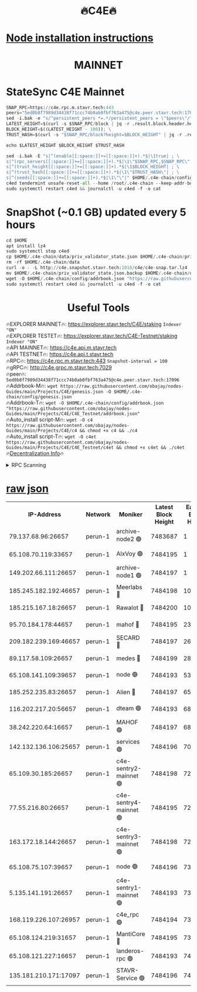 <h1 align="center"> 🔥C4E🔥</h1>

[Node installation instructions](https://github.com/obajay/nodes-Guides/tree/main/Projects/C4E)
=

<h1 align="center"> MAINNET</h1>

# StateSync C4E Mainnet
```python
SNAP_RPC=https://c4e.rpc.m.stavr.tech:443
peers="5ed0b8f7989d34438f71ccc74b0ab0fbf763a475@c4e.peer.stavr.tech:17096"
sed -i.bak -e "s/^persistent_peers *=.*/persistent_peers = \"$peers\"/" $HOME/.c4e-chain/config/config.toml
LATEST_HEIGHT=$(curl -s $SNAP_RPC/block | jq -r .result.block.header.height); \
BLOCK_HEIGHT=$((LATEST_HEIGHT - 100)); \
TRUST_HASH=$(curl -s "$SNAP_RPC/block?height=$BLOCK_HEIGHT" | jq -r .result.block_id.hash)

echo $LATEST_HEIGHT $BLOCK_HEIGHT $TRUST_HASH

sed -i.bak -E "s|^(enable[[:space:]]+=[[:space:]]+).*$|\1true| ; \
s|^(rpc_servers[[:space:]]+=[[:space:]]+).*$|\1\"$SNAP_RPC,$SNAP_RPC\"| ; \
s|^(trust_height[[:space:]]+=[[:space:]]+).*$|\1$BLOCK_HEIGHT| ; \
s|^(trust_hash[[:space:]]+=[[:space:]]+).*$|\1\"$TRUST_HASH\"| ; \
s|^(seeds[[:space:]]+=[[:space:]]+).*$|\1\"\"|" $HOME/.c4e-chain/config/config.toml
c4ed tendermint unsafe-reset-all --home /root/.c4e-chain --keep-addr-book
sudo systemctl restart c4ed && journalctl -u c4ed -f -o cat
```
# SnapShot (~0.1 GB) updated every 5 hours
```python
cd $HOME
apt install lz4
sudo systemctl stop c4ed
cp $HOME/.c4e-chain/data/priv_validator_state.json $HOME/.c4e-chain/priv_validator_state.json.backup
rm -rf $HOME/.c4e-chain/data
curl -o - -L http://c4e.snapshot.stavr.tech:1018/c4e/c4e-snap.tar.lz4 | lz4 -c -d - | tar -x -C $HOME/.c4e-chain --strip-components 2
mv $HOME/.c4e-chain/priv_validator_state.json.backup $HOME/.c4e-chain/data/priv_validator_state.json
wget -O $HOME/.c4e-chain/config/addrbook.json "https://raw.githubusercontent.com/obajay/nodes-Guides/main/Projects/C4E/addrbook.json"
sudo systemctl restart c4ed && journalctl -u c4ed -f -o cat
```
 <h1 align="center"> Useful Tools</h1>

🔥EXPLORER MAINNET🔥:  https://explorer.stavr.tech/C4E/staking            `Indexer "ON"` \
🔥EXPLORER TESTET🔥:   https://explorer.stavr.tech/C4E-Testnet/staking     `Indexer "ON"` \
🔥API MAINNET🔥:       https://c4e.api.m.stavr.tech \
🔥API TESTNET🔥:       https://c4e.api.t.stavr.tech \
🔥RPC🔥:               https://c4e.rpc.m.stavr.tech:443                  `Snapshot-interval = 100` \
🔥gRPC🔥:              http://c4e.grpc.m.stavr.tech:7029 \
🔥peer🔥:              `5ed0b8f7989d34438f71ccc74b0ab0fbf763a475@c4e.peer.stavr.tech:17096` \
🔥Addrbook-M🔥:    ```wget https://raw.githubusercontent.com/obajay/nodes-Guides/main/Projects/C4E/genesis.json -O $HOME/.c4e-chain/config/genesis.json``` \
🔥Addrbook-T🔥:    ```wget -O $HOME/.c4e-chain/config/addrbook.json "https://raw.githubusercontent.com/obajay/nodes-Guides/main/Projects/C4E/C4E_Testnet/addrbook.json"``` \
🔥Auto_install script-M🔥: ```wget -O c4 https://raw.githubusercontent.com/obajay/nodes-Guides/main/Projects/C4E/c4 && chmod +x c4 && ./c4``` \
🔥Auto_install script-T🔥: ```wget -O c4et https://raw.githubusercontent.com/obajay/nodes-Guides/main/Projects/C4E/C4E_Testnet/c4et && chmod +x c4et && ./c4et``` \
🔥[Decentralization Info](https://github.com/obajay/StateSync-snapshots/tree/main/Projects/C4E/Decentralization)🔥




<details>
<summary>RPC Scanning</summary>

<h2 align="center"> We scan nodes in real time every 4 hours. And we provide the final result of RPC endpoints.
We cannot influence the operation of these nodes in any way. </h2>


```python
If Voting Power is higher than 0 --> then the Node is a validator of the network and may be subject to attack and be a potential threat to the chain.
```
```python
We marked such validators with a red symbol
```

</details>

[raw json](https://rpc-check.c4e.stavr.tech/c4e/rpc-c4e-result.json)
=



<table><tr><th>IP-Address</th><th>Network</th><th>Moniker</th><th>Latest Block Height</th><th>Earliest Block Height</th><th>Catching Up</th><th>Tx Index</th><th>Voting Power</th><th>Scan Time</th></tr><tr><td>79.137.68.96:26657</td><td>perun-1</td><td>archive-node2 🟢</td><td>7483687</td><td>1</td><td>False</td><td>on</td><td>0</td><td>2024-03-07T11:57:08.104537783UTC</td></tr><tr><td>65.108.70.119:33657</td><td>perun-1</td><td>AlxVoy 🟢</td><td>7484195</td><td>1</td><td>False</td><td>on</td><td>0</td><td>2024-03-07T11:57:22.243327916UTC</td></tr><tr><td>149.202.66.111:26657</td><td>perun-1</td><td>archive-node1 🟢</td><td>7484197</td><td>1</td><td>False</td><td>on</td><td>0</td><td>2024-03-07T11:57:38.510410006UTC</td></tr><tr><td>185.245.182.192:46657</td><td>perun-1</td><td>Meerlabs 🔴</td><td>7484198</td><td>1051501</td><td>False</td><td>on</td><td>344615</td><td>2024-03-07T11:57:43.560469551UTC</td></tr><tr><td>185.215.167.18:26657</td><td>perun-1</td><td>Rawalot 🔴</td><td>7484200</td><td>1090501</td><td>False</td><td>on</td><td>450091</td><td>2024-03-07T11:57:56.763908340UTC</td></tr><tr><td>95.70.184.178:44657</td><td>perun-1</td><td>mahof 🔴</td><td>7484195</td><td>2342001</td><td>False</td><td>off</td><td>1356400</td><td>2024-03-07T11:57:21.574866466UTC</td></tr><tr><td>209.182.239.169:46657</td><td>perun-1</td><td>SECARD 🔴</td><td>7484197</td><td>2616101</td><td>False</td><td>off</td><td>749308</td><td>2024-03-07T11:57:33.852693448UTC</td></tr><tr><td>89.117.58.109:26657</td><td>perun-1</td><td>medes 🔴</td><td>7484199</td><td>2826001</td><td>False</td><td>off</td><td>891025</td><td>2024-03-07T11:57:50.364862270UTC</td></tr><tr><td>65.108.141.109:39657</td><td>perun-1</td><td>node 🟢</td><td>7484193</td><td>5303301</td><td>False</td><td>on</td><td>0</td><td>2024-03-07T11:57:10.460055223UTC</td></tr><tr><td>185.252.235.83:26657</td><td>perun-1</td><td>Alien 🔴</td><td>7484197</td><td>6502501</td><td>False</td><td>on</td><td>648215</td><td>2024-03-07T11:57:38.796476382UTC</td></tr><tr><td>116.202.217.20:56657</td><td>perun-1</td><td>dteam 🟢</td><td>7484193</td><td>6800901</td><td>False</td><td>on</td><td>0</td><td>2024-03-07T11:57:07.766969732UTC</td></tr><tr><td>38.242.220.64:16657</td><td>perun-1</td><td>MAHOF 🟢</td><td>7484197</td><td>6885501</td><td>False</td><td>on</td><td>0</td><td>2024-03-07T11:57:36.215660968UTC</td></tr><tr><td>142.132.136.106:25657</td><td>perun-1</td><td>services 🟢</td><td>7484196</td><td>7012001</td><td>False</td><td>on</td><td>0</td><td>2024-03-07T11:57:24.813011708UTC</td></tr><tr><td>65.109.30.185:26657</td><td>perun-1</td><td>c4e-sentry2-mainnet 🟢</td><td>7484198</td><td>7284001</td><td>False</td><td>on</td><td>0</td><td>2024-03-07T11:57:43.217961130UTC</td></tr><tr><td>77.55.216.80:26657</td><td>perun-1</td><td>c4e-sentry4-mainnet 🟢</td><td>7484195</td><td>7297001</td><td>False</td><td>on</td><td>0</td><td>2024-03-07T11:57:21.897151937UTC</td></tr><tr><td>163.172.18.144:26657</td><td>perun-1</td><td>c4e-sentry3-mainnet 🟢</td><td>7484198</td><td>7297001</td><td>False</td><td>on</td><td>0</td><td>2024-03-07T11:57:43.937558983UTC</td></tr><tr><td>65.108.75.107:39657</td><td>perun-1</td><td>node 🟢</td><td>7484196</td><td>7300001</td><td>False</td><td>on</td><td>0</td><td>2024-03-07T11:57:25.113192850UTC</td></tr><tr><td>5.135.141.191:26657</td><td>perun-1</td><td>c4e-sentry1-mainnet 🟢</td><td>7484193</td><td>7300501</td><td>False</td><td>on</td><td>0</td><td>2024-03-07T11:57:07.199425391UTC</td></tr><tr><td>168.119.226.107:26957</td><td>perun-1</td><td>c4e_rpc 🟢</td><td>7484194</td><td>7384194</td><td>False</td><td>on</td><td>0</td><td>2024-03-07T11:57:14.757745990UTC</td></tr><tr><td>65.108.124.219:31657</td><td>perun-1</td><td>MantiCore 🔴</td><td>7484195</td><td>7384195</td><td>False</td><td>off</td><td>729786</td><td>2024-03-07T11:57:21.161174881UTC</td></tr><tr><td>65.108.121.227:16657</td><td>perun-1</td><td>landeros-rpc 🟢</td><td>7484193</td><td>7476001</td><td>False</td><td>on</td><td>0</td><td>2024-03-07T11:57:07.523910145UTC</td></tr><tr><td>135.181.210.171:17097</td><td>perun-1</td><td>STAVR-Service 🟢</td><td>7484196</td><td>7481001</td><td>False</td><td>on</td><td>0</td><td>2024-03-07T11:57:25.431657618UTC</td></tr></table>
